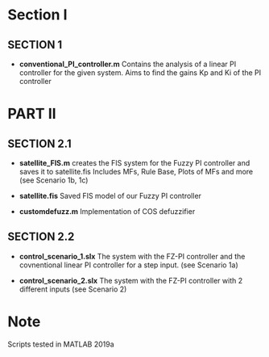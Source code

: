 # Section I 

## SECTION 1

* **</u>conventional_PI_controller.m</u>**
Contains the analysis of a linear PI controller for the given system.
Aims to find the gains Kp and Ki of the PI controller

# PART II

## SECTION 2.1

* **</u>satellite_FIS.m</u>**
creates the FIS system for the Fuzzy PI controller and saves it to satellite.fis
Includes MFs, Rule Base, Plots of MFs and more
(see Scenario 1b, 1c)

* **</u>satellite.fis</u>**
Saved FIS model of our Fuzzy PI controller

* **</u>customdefuzz.m</u>**
Implementation of COS defuzzifier

## SECTION 2.2

* **</u>control_scenario_1.slx</u>**
The system with the FZ-PI controller and the covnentional linear PI controller for a step input.
(see Scenario 1a)

* **</u>control_scenario_2.slx</u>**
The system with the FZ-PI controller with 2 different inputs (see Scenario 2)

# Note
Scripts tested in MATLAB 2019a


